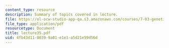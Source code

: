 ```yaml
---
content_type: resource
description: Summary of topics covered in lecture.
file: https://ol-ocw-studio-app-qa.s3.amazonaws.com/courses/7-03-genetics-fall-2004/4fb43d1180399a01e1e1a5d21e59d56d_lecture35.pdf
file_type: application/pdf
resourcetype: Document
title: lecture35.pdf
uid: 4fb43d11-8039-9a01-e1e1-a5d21e59d56d
---
```

